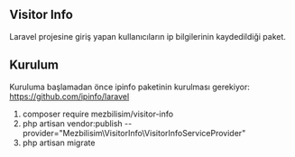 ## Visitor Info

Laravel projesine giriş yapan kullanıcıların ip bilgilerinin kaydedildiği paket.

## Kurulum

Kuruluma başlamadan önce ipinfo paketinin kurulması gerekiyor: https://github.com/ipinfo/laravel

1) composer require mezbilisim/visitor-info
2) php artisan vendor:publish --provider="Mezbilisim\VisitorInfo\VisitorInfoServiceProvider"
3) php artisan migrate
